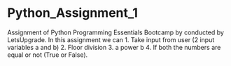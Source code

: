 # Python_Assignment_1
Assignment of Python Programming Essentials Bootcamp by conducted by LetsUpgrade. In this assignment we can  1. Take input from user (2 input variables a and b)  2. Floor division  3. a power b  4. If both the numbers are equal or not (True or False).
